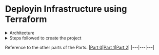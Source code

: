 # Deployin Infrastructure using Terraform

<details>
  <summary>Architecture</summary>
  <img src="./Image/three.png"><br>
  <img src="./Image/architecture.png">
  
</details>

<details>
<summary>Steps followed to create the project</summary>
<br>

<details class="nested">
<summary>Create GitHub repository</summary><br>
We will create a GitHub repository for Part One. This repository will serve as a central hub for developers to easily interact with the              project and manage their contributions. It will also provide a solid anchor for our Jenkins pipeline, ensuring smooth integration and               continuous deployment processes. By utilizing GitHub, we promote collaboration, version control, and transparency within the team,                   enhancing overall productivity and project management.<br><br> 

</details>
   
<details class="nested">
<summary>Launch an ec2</summary><br>
We will create an EC2 instance on AWS and set up the project there. This way, the project setup won’t interfere with our local machines, and our      local setups won’t affect the project. By isolating the environment, we ensure a clean and consistent setup for everyone involved, making it easier to manage dependencies and configurations. Additionally, this approach allows for better scalability and flexibility as we can easily         replicate the environment or scale resources as needed.<br><br>

1. Install Jenkins on the Instance.<br><br>
<pre><code>  
sudo apt update
sudo apt install openjdk-11-jdk
java --version
wget -p -O - https://pkg.jenkins.io/debian/jenkins.io.key | sudo apt-key add -
sudo sh -c 'echo deb http://pkg.jenkins.io/debian-stable binary/ > /etc/apt/sources.list.d/jenkins.list'
sudo apt update
sudo apt install jenkins
sudo systemctl status jenkins
sudo systemctl start jenkins
</code> </pre><br>

2. Install Terraform on the Instance.<br><br>
<pre><code> 
sudo apt-get update
sudo apt-get install -y gnupg software-properties-common
wget -O- https://apt.releases.hashicorp.com/gpg | sudo gpg --dearmor -o /usr/share/keyrings/hashicorp-archive-keyring.gpg
echo "deb [signed-by=/usr/share/keyrings/hashicorp-archive-keyring.gpg] https://apt.releases.hashicorp.com $(lsb_release -cs) main" | sudo tee /etc/apt/sources.list.d/hashicorp.list
sudo apt-get update
sudo apt-get install terraform
terraform -v
</code> </pre><br>
</details>

<details class="nested">
<summary>Integrating Github with Jenkins with the help of webhooks</summary><br>
1. Go to GitHub Dashboard >> Repository >> Settings >> webhook<br>
2. fill the payload URL as https://localhost:portnumber/jenkins-webhook/ , content type<br>
3. Click on Update webhook<br>
 <img src="./Image/webhook1.png"><br>

**Note:** We have used Ngrok as a server proxy as my instance is running on localhost and is inaccessible to the internet.

Steps to run ngrok on your machine:

1. Download the ngrok
2. run the command: ngrok HTTP (port number)
3. it will give you a URL which will be accessible from the internet.
4. copy the URL and paste it into the webhook.
5. https://1443-103-47-14-188.ngrok-free.app/multibranch-webhook-trigger/invoke?token=my-secret-token
</details>


<details class="nested">
<summary>Jenkins File</summary><br>
<p>Path to the Jenkinsfile file: <a href = "./Jenkinsfile"> Jenkinsfile</a></p>
</details>

  <details class="nested">
  <summary>Launch Jenkins and Create a Pipeline with the following stages</summary><br>
  <p>Path to the Provisioner file: <a href = "./Jenkinsfile"> Jenkinsfile</a></p>
  Steps followed:<br>
    1. Create a Jenkins job with the following configurations:<br><br>
      &nbsp;a. Item Type: Multibranchpipeline<br>
      &nbsp;b. Branch Source: Git, give your git repo URL, Property strategy: all branches get the same properties, Build Configuration: 
      Jenkinsfile, 
      Scan Multibranch Pipeline Trigger: scan by webhook, give the trigger token and follow the steps in github<br><br>
    2. Install the following plugins: GitHub Plugin, GitHub Branch Source Plugin,Pipeline Plugin, Multibranch Pipeline Plugin, SonarQube Scanner 
    Plugin, JFrog Artifactory Plugin, Docker Plugin, Docker Pipeline Plugin:<br><br>
    3. Creta a credential in Jenkins to store the  AWS access key and secret key as username and password also pass the ID, similarly for docker and 
   jfrog <br><br>
    4. Build the pipeline if no errors occur we will be able to find an ami in the location specified.
  
  </details>

  <details class="nested">
  <summary>Check for the Architecture created by the pipeline in the AWS console.</summary><br>
     we will be able to find the architecture in the aws and able to access instances from the load balancer given IP.
 </details>
 
  </details>

Reference to the other parts of the Parts.
|[Part 0](https://github.com/AnirudhBadoni/ProjectOne.git)|[Part 1](https://github.com/AnirudhBadoni/Packer.git)|[Part 2](https://github.com/AnirudhBadoni/Petclinic.git)|
|---|---|---|
